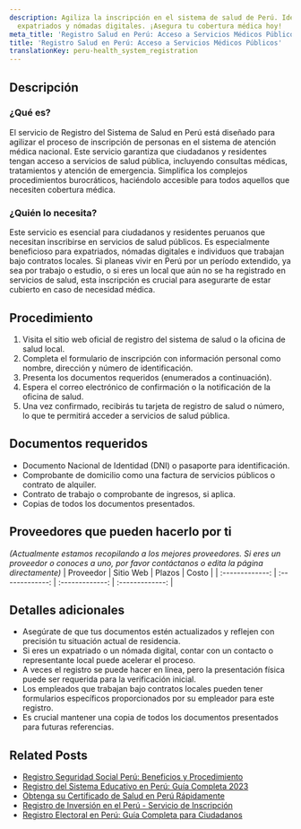 ```yaml
---
description: Agiliza la inscripción en el sistema de salud de Perú. Ideal para ciudadanos,
  expatriados y nómadas digitales. ¡Asegura tu cobertura médica hoy!
meta_title: 'Registro Salud en Perú: Acceso a Servicios Médicos Públicos'
title: 'Registro Salud en Perú: Acceso a Servicios Médicos Públicos'
translationKey: peru-health_system_registration
---
```



## Descripción
### ¿Qué es?
El servicio de Registro del Sistema de Salud en Perú está diseñado para agilizar el proceso de inscripción de personas en el sistema de atención médica nacional. Este servicio garantiza que ciudadanos y residentes tengan acceso a servicios de salud pública, incluyendo consultas médicas, tratamientos y atención de emergencia. Simplifica los complejos procedimientos burocráticos, haciéndolo accesible para todos aquellos que necesiten cobertura médica.

### ¿Quién lo necesita?
Este servicio es esencial para ciudadanos y residentes peruanos que necesitan inscribirse en servicios de salud públicos. Es especialmente beneficioso para expatriados, nómadas digitales e individuos que trabajan bajo contratos locales. Si planeas vivir en Perú por un período extendido, ya sea por trabajo o estudio, o si eres un local que aún no se ha registrado en servicios de salud, esta inscripción es crucial para asegurarte de estar cubierto en caso de necesidad médica.

## Procedimiento

1. Visita el sitio web oficial de registro del sistema de salud o la oficina de salud local.
2. Completa el formulario de inscripción con información personal como nombre, dirección y número de identificación.
3. Presenta los documentos requeridos (enumerados a continuación).
4. Espera el correo electrónico de confirmación o la notificación de la oficina de salud.
5. Una vez confirmado, recibirás tu tarjeta de registro de salud o número, lo que te permitirá acceder a servicios de salud pública.

## Documentos requeridos

- Documento Nacional de Identidad (DNI) o pasaporte para identificación.
- Comprobante de domicilio como una factura de servicios públicos o contrato de alquiler.
- Contrato de trabajo o comprobante de ingresos, si aplica.
- Copias de todos los documentos presentados.

## Proveedores que pueden hacerlo por ti
_(Actualmente estamos recopilando a los mejores proveedores. Si eres un proveedor o conoces a uno, por favor contáctanos o edita la página directamente)_
| Proveedor       |     Sitio Web    |     Plazos       |       Costo     |
| :-------------: | :-------------: |  :-------------: | :-------------: |

## Detalles adicionales

- Asegúrate de que tus documentos estén actualizados y reflejen con precisión tu situación actual de residencia.
- Si eres un expatriado o un nómada digital, contar con un contacto o representante local puede acelerar el proceso.
- A veces el registro se puede hacer en línea, pero la presentación física puede ser requerida para la verificación inicial.
- Los empleados que trabajan bajo contratos locales pueden tener formularios específicos proporcionados por su empleador para este registro.
- Es crucial mantener una copia de todos los documentos presentados para futuras referencias.


## Related Posts

- [Registro Seguridad Social Perú: Beneficios y Procedimiento](https://tramitit.com/es/guides/peru/inscripción_en_la_seguridad_social/)
- [Registro del Sistema Educativo en Perú: Guía Completa 2023](https://tramitit.com/es/guides/peru/inscripción_al_sistema_educativo/)
- [Obtenga su Certificado de Salud en Perú Rápidamente](https://tramitit.com/es/guides/peru/certificado_de_salud/)
- [Registro de Inversión en el Perú - Servicio de Inscripción](https://tramitit.com/es/guides/peru/inscripción_al_registro_de_inversiones/)
- [Registro Electoral en Perú: Guía Completa para Ciudadanos](https://tramitit.com/es/guides/peru/inscripción_al_registro_electoral/)
